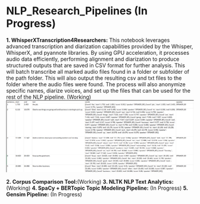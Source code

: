 # NLP_Research_Pipelines (In Progress)
**1. WhisperXTranscription4Researchers:** This notebook leverages advanced transcription and diarization capabilities provided by the Whisper, WhisperX, and pyannote libraries. By using GPU acceleration, it processes audio data efficiently, performing alignment and diarization to produce structured outputs that are saved in CSV format for further analysis. This will batch transcribe all marked audio files found in a folder or subfolder of the path folder. This will also output the resulting csv and txt files to the folder where the audio files were found. The process will also anonymize specific names, diarize voices, and set up the files that can be used for the rest of the NLP pipeline. (Working)
![Whisper Output](image.png)

**2. Corpus Comparison Tool:**(Working)
**3. NLTK NLP Text Analytics:**(Working)
**4. SpaCy + BERTopic Topic Modeling Pipeline:** (In Progress)
**5. Gensim Pipeline:** (In Progress)
